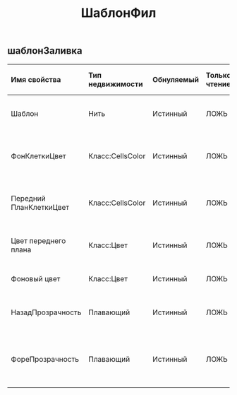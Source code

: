 ﻿---
title: ШаблонФил
second_title: Aspose.Cells Cloud Documen
type: docs
url: /ru/specification/model/patternfill/
description: "Aspose.Cells Спецификация облачной модели: PatternFill. Легко обрабатывайте Excel и другие документы электронных таблиц с помощью таких функций, как открытие, создание, редактирование, разделение, слияние, сравнение и преобразование."
weight: 50
---
## **шаблонЗаливка**

 

| Имя свойства| Тип недвижимости| Обнуляемый| Только чтение| Значение по умолчанию| Описание|
|:- |:- |:- |:- |:- |:- |
| Шаблон| Нить| Истинный| ЛОЖЬ|| Получает или задает тип образца заливки.|
| ФонКлеткиЦвет| Класс:CellsColor| Истинный| ЛОЖЬ|| Получает и задает объект переднего плана.|
|Передний ПланКлеткиЦвет| Класс:CellsColor| Истинный| ЛОЖЬ|| Получает и задает объект переднего плана.|
| Цвет переднего плана| Класс:Цвет| Истинный| ЛОЖЬ|| Получает или задает передний план.|
| Фоновый цвет| Класс:Цвет| Истинный| ЛОЖЬ|| Получает или задает фон файла .|
| НазадПрозрачность| Плавающий| Истинный| ЛОЖЬ|| Получает или задает прозрачность цвета фона.|
| ФореПрозрачность| Плавающий| Истинный| ЛОЖЬ|| Получает или задает прозрачность цвета переднего плана.|

